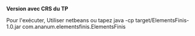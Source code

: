 **Version avec CRS du TP**

Pour l'exécuter, Utiliser netbeans ou tapez java -cp target/ElementsFinis-1.0.jar com.ananum.elementsfinis.ElementsFinis
